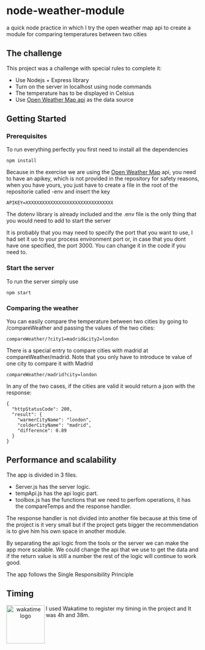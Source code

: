 # node-weather-module

a quick node practice in which I try the open weather map api to create a module for comparing temperatures between two cities

## The challenge

This project was a challenge with special rules to complete it:

- Use Nodejs + Express library
- Turn on the server in localhost using node commands
- The temperature has to be displayed in Celsius
- Use [Open Weather Map api](https://openweathermap.org/appid#get) as the data source

## Getting Started

### Prerequisites

To run everything perfectly you first need to install all the dependencies

```
npm install
```

Because in the exercise we are using the [Open Weather Map]() api, you need to have an apikey, which is not provided in the repository for safety reasons, when you have yours, you just have to create a file in the root of the repositorie called -env and insert the key

```
APIKEY=XXXXXXXXXXXXXXXXXXXXXXXXXXXXXXXX
```

The dotenv library is already included and the .env file is the only thing that you would need to add to start the server

It is probably that you may need to specify the port that you want to use, I had set it uo to your process environment port or, in case that you dont have one specified, the port 3000. You can change it in the code if you need to.

### Start the server

To run the server simply use

```
npm start
```
### Comparing the weather

You can easily compare the temperature between two cities by going to /compareWeather and passing the values of the two cities:

```
compareWeather/?city1=madrid&city2=london
```
There is a special entry to compare cities with madrid at compareWeather/madrid. Note that you only have to introduce te value of one city to compare it with Madrid

```
compareWeather/madrid?city=london
```

In any of the two cases, if the cities are valid it would return a json with the response:

```
{
  "httpStatusCode": 200,
  "result": {
    "warmerCityName": "london",
    "colderCityName": "madrid",
    "difference": 0.89
  }
}
```

## Performance and scalability

The app is divided in 3 files. 
 - Server.js has the server logic. 
 - tempApi.js has the api logic part. 
 - toolbox.js has the functions that we need to perfom operations, it has the compareTemps and the response handler.   
   
The response handler is not divided into another file because at this time of the project is it very small but if the project gets bigger the recommendation is to give him his own space in another module.  
  
By separating the api logic from the tools or the server we can make the app more scalable. We could change the api that we use to get the data and if the return value is still a number the rest of the logic will continue to work good.  
  
The app follows the Single Responsibility Principle

## Timing
<p align="center">
    <img src="http://swipeapp.890m.com/wp-content/uploads/2017/08/IMG_0479.png" alt="wakatime logo" title="wakatime logo" align="left" height="100" />
</p>
I used Wakatime to register my timing in the project and It was 4h and 38m.
